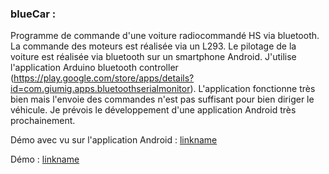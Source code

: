 ### blueCar :
Programme de commande d'une voiture radiocommandé HS via bluetooth. La commande des moteurs est réalisée via un L293.
Le pilotage de la voiture est réalisée via bluetooth sur un smartphone Android. 
J'utilise l'application Arduino bluetooth controller (https://play.google.com/store/apps/details?id=com.giumig.apps.bluetoothserialmonitor).
L'application fonctionne très bien mais l'envoie des commandes n'est pas suffisant pour bien diriger le véhicule.
Je prévois le développement d'une application Android très prochainement.

Démo avec vu sur l'application Android :
[linkname](https://youtu.be/b3jzZdA5jAU)

Démo :
[linkname](https://youtu.be/4RoRip5uE1Q)

